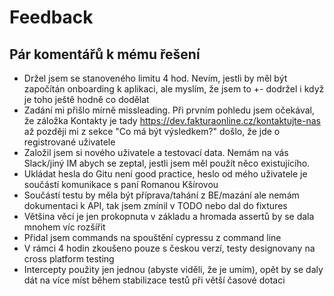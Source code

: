 # Feedback

## Pár komentářů k mému řešení
 - Držel jsem se stanoveného limitu 4 hod. Nevím, jestli by měl být započítán onboarding k aplikaci, ale myslím, že jsem to +- dodržel i když je toho ještě hodně co dodělat
 - Zadání mi přišlo mírně missleading. Při prvním pohledu jsem očekával, že záložka Kontakty je tady https://dev.fakturaonline.cz/kontaktujte-nas až později mi z sekce "Co má být výsledkem?" došlo, že jde o registrované uživatele
 - Založil jsem si nového uživatele a testovací data. Nemám na vás Slack/jiný IM abych se zeptal, jestli jsem měl použít něco existujícího.
 - Ukládat hesla do Gitu není good practice, heslo od mého uživatele je součástí komunikace s paní Romanou Kšírovou
 - Součástí testu by měla být příprava/tahání z BE/mazání ale nemám dokumentaci k API, tak jsem zmínil v TODO nebo dal do fixtures
 - Většina věcí je jen prokopnuta v základu a hromada assertů by se dala mnohem víc rozšířit
 - Přidal jsem commands na spouštění cypressu z command line
 - V rámci 4 hodin zkoušeno pouze s českou verzí, testy designovany na cross platform testing
 - Intercepty použity jen jednou (abyste viděli, že je umím), opět by se daly dát na více míst během stabilizace testů při větší časové dotaci
